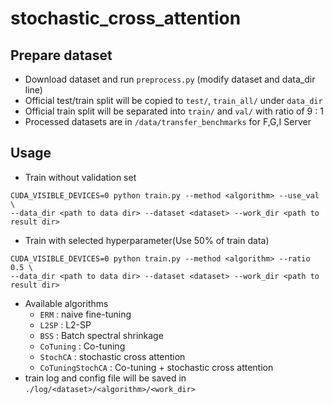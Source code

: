 # stochastic_cross_attention

## Prepare dataset
- Download dataset and run ```preprocess.py``` (modify dataset and data_dir line)
- Official test/train split will be copied to ```test/```, ```train_all/``` under ```data_dir```
- Official train split will be separated into ```train/``` and ```val/``` with ratio of 9 : 1
- Processed datasets are in ```/data/transfer_benchmarks``` for F,G,I Server

## Usage
- Train without validation set
```
CUDA_VISIBLE_DEVICES=0 python train.py --method <algorithm> --use_val \
--data_dir <path to data dir> --dataset <dataset> --work_dir <path to result dir>
```
- Train with selected hyperparameter(Use 50% of train data)
```
CUDA_VISIBLE_DEVICES=0 python train.py --method <algorithm> --ratio 0.5 \
--data_dir <path to data dir> --dataset <dataset> --work_dir <path to result dir>
```
- Available algorithms
  - ```ERM``` : naive fine-tuning
  - ```L2SP``` : L2-SP
  - ```BSS``` : Batch spectral shrinkage
  - ```CoTuning``` : Co-tuning
  - ```StochCA``` : stochastic cross attention
  - ```CoTuningStochCA``` : Co-tuning + stochastic cross attention
- train log and config file will be saved in ```./log/<dataset>/<algorithm>/<work_dir> ```
